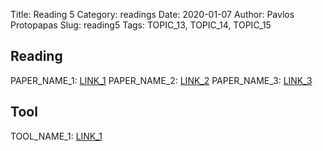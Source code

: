 Title: Reading 5 
Category: readings
Date: 2020-01-07
Author: Pavlos Protopapas
Slug: reading5
Tags: TOPIC_13, TOPIC_14, TOPIC_15

## Reading

PAPER_NAME_1: [LINK_1](https://arxiv.org/abs/1411.1792)
PAPER_NAME_2: [LINK_2](https://arxiv.org/abs/1411.1792)
PAPER_NAME_3: [LINK_3](https://arxiv.org/abs/1411.1792)

## Tool

TOOL_NAME_1: [LINK_1](https://docs.continuum.io/anaconda/)